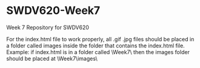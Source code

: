 # SWDV620-Week7
Week 7 Repository for SWDV620

For the index.html file to work properly, all .gif .jpg files should be placed in a folder called images inside the folder that contains the index.html file.
Example: if index.html is in a folder called \Week7\ then
the images folder should be placed at \Week7\images\
